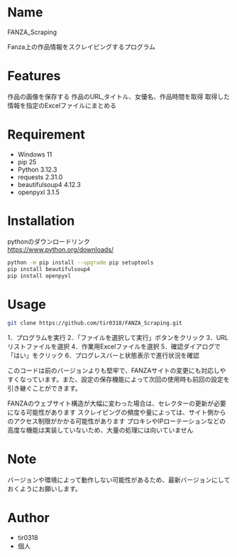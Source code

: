 # Name

FANZA_Scraping

Fanza上の作品情報をスクレイピングするプログラム

# Features

作品の画像を保存する
作品のURL,タイトル、女優名、作品時間を取得
取得した情報を指定のExcelファイルにまとめる

# Requirement

* Windows 11
* pip 25
* Python 3.12.3
* requests 2.31.0
* beautifulsoup4 4.12.3
* openpyxl 3.1.5

# Installation

pythonのダウンロードリンク<br>
https://www.python.org/downloads/

```bash
python -m pip install --upgrade pip setuptools
pip install beautifulsoup4
pip install openpyxl
```

# Usage

```bash
git clone https://github.com/tir0318/FANZA_Scraping.git
```
1．プログラムを実行
2．「ファイルを選択して実行」ボタンをクリック
3．URLリストファイルを選択
4．作業用Excelファイルを選択
5．確認ダイアログで「はい」をクリック
6．プログレスバーと状態表示で進行状況を確認

このコードは前のバージョンよりも堅牢で、FANZAサイトの変更にも対応しやすくなっています。また、設定の保存機能によって次回の使用時も前回の設定を引き継ぐことができます。

FANZAのウェブサイト構造が大幅に変わった場合は、セレクターの更新が必要になる可能性があります
スクレイピングの頻度や量によっては、サイト側からのアクセス制限がかかる可能性があります
プロキシやIPローテーションなどの高度な機能は実装していないため、大量の処理には向いていません

# Note

バージョンや環境によって動作しない可能性があるため、最新バージョンにしておくようにお願いします。

# Author

* tir0318
* 個人
